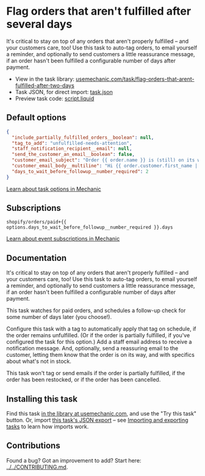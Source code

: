 # Flag orders that aren't fulfilled after several days

It's critical to stay on top of any orders that aren't properly fulfilled – and your customers care, too! Use this task to auto-tag orders, to email yourself a reminder, and optionally to send customers a little reassurance message, if an order hasn't been fulfilled a configurable number of days after payment.

* View in the task library: [usemechanic.com/task/flag-orders-that-arent-fulfilled-after-two-days](https://usemechanic.com/task/flag-orders-that-arent-fulfilled-after-two-days)
* Task JSON, for direct import: [task.json](../../tasks/flag-orders-that-arent-fulfilled-after-two-days.json)
* Preview task code: [script.liquid](./script.liquid)

## Default options

```json
{
  "include_partially_fulfilled_orders__boolean": null,
  "tag_to_add": "unfulfilled-needs-attention",
  "staff_notification_recipient__email": null,
  "send_the_customer_an_email__boolean": false,
  "customer_email_subject": "Order {{ order.name }} is (still) on its way!",
  "customer_email_body__multiline": "Hi {{ order.customer.first_name | default: \"there\" }},\n\nThanks for your order! We're still working on getting everything to you.\n\nIf you have any questions, just reply to this message.\n\nThanks,\nThe team at {{ shop.name }}",
  "days_to_wait_before_followup__number_required": 2
}
```

[Learn about task options in Mechanic](https://docs.usemechanic.com/article/471-task-options)

## Subscriptions

```liquid
shopify/orders/paid+{{ options.days_to_wait_before_followup__number_required }}.days
```

[Learn about event subscriptions in Mechanic](https://docs.usemechanic.com/article/408-subscriptions)

## Documentation

It's critical to stay on top of any orders that aren't properly fulfilled – and your customers care, too! Use this task to auto-tag orders, to email yourself a reminder, and optionally to send customers a little reassurance message, if an order hasn't been fulfilled a configurable number of days after payment.

This task watches for paid orders, and schedules a follow-up check for some number of days later (you choose!).

Configure this task with a tag to automatically apply that tag on schedule, if the order remains unfulfilled. (Or if the order is partially fulfilled, if you've configured the task for this option.) Add a staff email address to receive a notification message. And, optionally, send a reassuring email to the customer, letting them know that the order is on its way, and with specifics about what's not in stock.

This task won't tag or send emails if the order is partially fulfilled, if the order has been restocked, or if the order has been cancelled.

## Installing this task

Find this task [in the library at usemechanic.com](https://usemechanic.com/task/flag-orders-that-arent-fulfilled-after-two-days), and use the "Try this task" button. Or, import [this task's JSON export](../../tasks/flag-orders-that-arent-fulfilled-after-two-days.json) – see [Importing and exporting tasks](https://docs.usemechanic.com/article/505-importing-and-exporting-tasks) to learn how imports work.

## Contributions

Found a bug? Got an improvement to add? Start here: [../../CONTRIBUTING.md](../../CONTRIBUTING.md).
